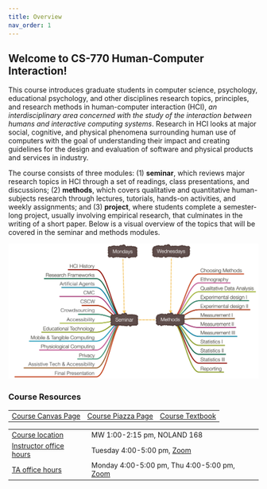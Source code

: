 ```yaml
---
title: Overview
nav_order: 1
---
```


## Welcome to CS-770 Human-Computer Interaction!

This course introduces graduate students in computer science, psychology, educational psychology, and other disciplines research topics, principles, and research methods in human-computer interaction (HCI), *an interdisciplinary area concerned with the study of the interaction between humans and interactive computing systems*. Research in HCI looks at major social, cognitive, and physical phenomena surrounding human use of computers with the goal of understanding their impact and creating guidelines for the design and evaluation of software and physical products and services in industry.

The course consists of three modules: (1) **seminar**, which reviews major research topics in HCI through a set of readings, class presentations, and discussions; (2) **methods**, which covers qualitative and quantitative human-subjects research through lectures, tutorials, hands-on activities, and weekly assignments; and (3) **project**, where students complete a semester-long project, usually involving empirical research, that culminates in the writing of a short paper. Below is a visual overview of the topics that will be covered in the seminar and methods modules.

![Screen Shot 2020-01-17 at 10.12.20 AM](figures/framework.png)



### Course Resources

<table>
<tr>
	<td>
		<span class="fs-3"><a class="btn btn-blue" href="https://canvas.wisc.edu/courses/321750">Course Canvas Page</a></span>
	</td>
	<td>
		<span class="fs-3"><a class="btn btn-blue" href="https://piazza.com/wisc/fall2022/cspsychedpsych770/home">Course Piazza Page</a></span>
	</td>
	<td>
		<span class="fs-3"><a class="btn btn-blue" href="https://wisconsin-madison.alma.exlibrisgroup.com/view/action/uresolver.do?operation=resolveService&package_service_id=14650690810002122&institutionId=2122&customerId=2120">Course Textbook</a></span>
	</td>
</tr>
</table>

<table>
<tr>
	<td>
		<a class="label" href="">Course location</a>
	</td>
	<td>
		MW 1:00-2:15 pm, NOLAND 168
	</td>
</tr>
<tr>
	<td>
		<a class="label" href="">Instructor office hours</a>
	</td>
	<td>
		Tuesday 4:00-5:00 pm, <a href="https://uwmadison.zoom.us/j/6154400037?pwd=aWl4RGhwWjFoLyswVnZNdWRUb0JJdz09">Zoom</a>
	</td>
</tr>
<tr>
	<td>
		<a class="label" href="">TA office hours</a>
	</td>
	<td>
		Monday 4:00-5:00 pm, Thu 4:00-5:00 pm, <a href="https://uwmadison.zoom.us/j/99360889315?pwd=MS9FQ2NmckR5Q0h1dTVEZnhqdVNJUT09">Zoom</a> 
	</td>
</tr>
</table>

 

